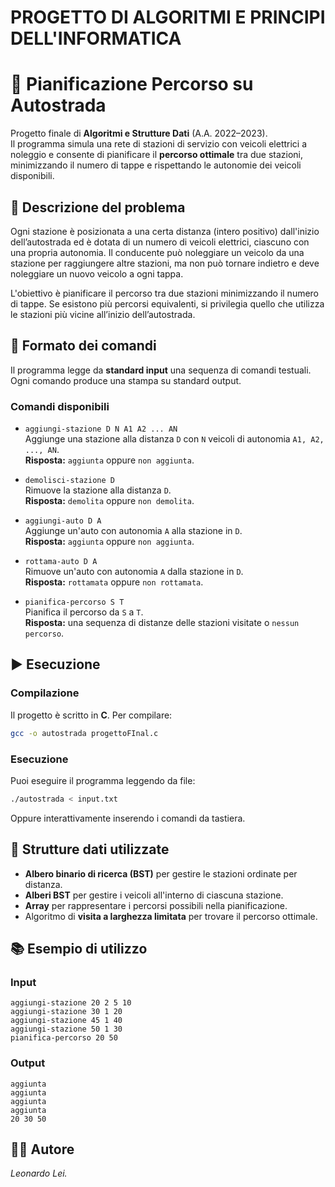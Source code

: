 # **PROGETTO DI ALGORITMI E PRINCIPI DELL'INFORMATICA**


# 🚗 Pianificazione Percorso su Autostrada

Progetto finale di **Algoritmi e Strutture Dati** (A.A. 2022–2023).  
Il programma simula una rete di stazioni di servizio con veicoli elettrici a noleggio e consente di pianificare il **percorso ottimale** tra due stazioni, minimizzando il numero di tappe e rispettando le autonomie dei veicoli disponibili.

## 🧠 Descrizione del problema

Ogni stazione è posizionata a una certa distanza (intero positivo) dall'inizio dell’autostrada ed è dotata di un numero di veicoli elettrici, ciascuno con una propria autonomia. Il conducente può noleggiare un veicolo da una stazione per raggiungere altre stazioni, ma non può tornare indietro e deve noleggiare un nuovo veicolo a ogni tappa.

L'obiettivo è pianificare il percorso tra due stazioni minimizzando il numero di tappe. Se esistono più percorsi equivalenti, si privilegia quello che utilizza le stazioni più vicine all’inizio dell’autostrada.

## 📄 Formato dei comandi

Il programma legge da **standard input** una sequenza di comandi testuali. Ogni comando produce una stampa su standard output.

### Comandi disponibili

- `aggiungi-stazione D N A1 A2 ... AN`  
  Aggiunge una stazione alla distanza `D` con `N` veicoli di autonomia `A1, A2, ..., AN`.  
  **Risposta:** `aggiunta` oppure `non aggiunta`.

- `demolisci-stazione D`  
  Rimuove la stazione alla distanza `D`.  
  **Risposta:** `demolita` oppure `non demolita`.

- `aggiungi-auto D A`  
  Aggiunge un'auto con autonomia `A` alla stazione in `D`.  
  **Risposta:** `aggiunta` oppure `non aggiunta`.

- `rottama-auto D A`  
  Rimuove un'auto con autonomia `A` dalla stazione in `D`.  
  **Risposta:** `rottamata` oppure `non rottamata`.

- `pianifica-percorso S T`  
  Pianifica il percorso da `S` a `T`.  
  **Risposta:** una sequenza di distanze delle stazioni visitate o `nessun percorso`.

## ▶️ Esecuzione

### Compilazione

Il progetto è scritto in **C**. Per compilare:

```bash
gcc -o autostrada progettoFInal.c
```

### Esecuzione

Puoi eseguire il programma leggendo da file:

```bash
./autostrada < input.txt
```

Oppure interattivamente inserendo i comandi da tastiera.

## 🧱 Strutture dati utilizzate

- **Albero binario di ricerca (BST)** per gestire le stazioni ordinate per distanza.
- **Alberi BST** per gestire i veicoli all'interno di ciascuna stazione.
- **Array** per rappresentare i percorsi possibili nella pianificazione.
- Algoritmo di **visita a larghezza limitata** per trovare il percorso ottimale.

## 📚 Esempio di utilizzo

### Input

```
aggiungi-stazione 20 2 5 10
aggiungi-stazione 30 1 20
aggiungi-stazione 45 1 40
aggiungi-stazione 50 1 30
pianifica-percorso 20 50
```

### Output

```
aggiunta
aggiunta
aggiunta
aggiunta
20 30 50 
```

## 👨‍💻 Autore

*Leonardo Lei.*

